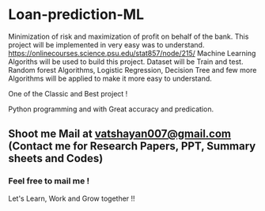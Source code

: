 # Loan-prediction-ML
Minimization of risk and maximization of profit on behalf of the bank.
This project will be implemented in very easy was to understand. 
https://onlinecourses.science.psu.edu/stat857/node/215/
Machine Learning Algoriths will be used to build this project.
Dataset will be Train and test.
Random forest Algorithms, Logistic Regression, Decision Tree and few more Algorithms will be applied to make it more easy to understand.

One of the Classic and Best project ! 

Python programming and with Great accuracy and predication.

## Shoot me Mail at vatshayan007@gmail.com (Contact me for Research Papers, PPT, Summary sheets and Codes)
### Feel free to mail me ! 
Let's Learn, Work and Grow together !!
